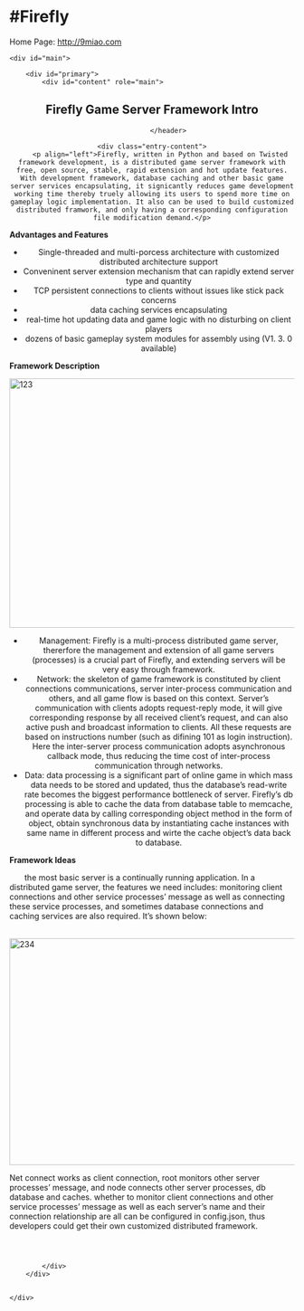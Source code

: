 ﻿#Firefly
=======

<body class="single single-post postid-31 single-format-standard custom-background single-author singular two-column right-sidebar">
Home Page: <a href="http://www.9miao.com">http://9miao.com<a>
<div id="page" class="hfeed">


	<div id="main">

		<div id="primary">
			<div id="content" role="main">
					
<article id="post-31" class="post-31 post type-post status-publish format-standard hentry category-firefly">
	<header class="entry-header">
		<h1 class="entry-title">Firefly Game Server Framework Intro</h1>

			</header>

	<div class="entry-content">
		<p align="left">Firefly, written in Python and based on Twisted framework development, is a distributed game server framework with free, open source, stable, rapid extension and hot update features. With development framework, database caching and other basic game server services encapsulating, it signicantly reduces game development working time thereby truely allowing its users to spend more time on gameplay logic implementation. It also can be used to build customized distributed framwork, and only having a corresponding configuration file modification demand.</p>
<p align="left"><strong>Advantages and Features</strong><b></b></p>
<ul>
<li>Single-threaded and multi-porcess architecture with customized distributed architecture support</li>
<li>Conveninent server extension mechanism that can rapidly extend server type and quantity</li>
<li>TCP persistent connections to clients without issues like stick pack concerns</li>
<li>data caching services encapsulating</li>
<li>real-time hot updating data and game logic with no disturbing on client players</li>
<li>dozens of basic gameplay system modules for assembly using (V1. 3. 0 available)</li>
</ul>
<p align="left"><strong>Framework Description</strong></p>
<p align="left"><a href="http://9miao.com"><img class="alignnone  wp-image-40" alt="123" src="http://firefly2.9miao.com/wp-content/uploads/2013/08/123.jpg" width="601" height="441"></a></p>
<ul>
<li>Management: Firefly is a multi-process distributed game server, thererfore the management and extension of all game servers (processes) is a crucial part of Firefly, and extending servers will be very easy through framework.</li>
<li>Network: the skeleton of game framework is constituted by client connections communications, server inter-process communication and others, and all game flow is based on this context. Server’s communication with clients adopts request-reply mode, it will give corresponding response by all received client’s request, and can also active push and broadcast information to clients. All these requests are based on instructions number (such as difining 101 as login instruction). Here the inter-server process communication adopts asynchronous callback mode, thus reducing the time cost of inter-process communication through networks.</li>
<li>Data: data processing is a significant part of online game in which mass data needs to be stored and updated, thus the database’s read-write rate becomes the biggest performance bottleneck of server. Firefly’s db processing is able to cache the data from database table to memcache, and operate data by calling corresponding object method in the form of object, obtain synchronous data by instantiating cache instances with same name in different process and wirte the cache object’s data back to database.</li>
</ul>
<p align="left"><strong>Framework Ideas</strong><b></b></p>
<p align="left"><b>&nbsp; &nbsp; &nbsp; &nbsp;&nbsp;</b>the most basic server is a continually running application. In a distributed game server, the features we need includes: monitoring client connections and other service processes’ message as well as connecting these service processes, and sometimes database connections and caching services are also required. It’s shown below:</p>
<p align="left">&nbsp;<a href="http://9miao.com/"><img class="alignnone size-full wp-image-41" alt="234" src="http://firefly2.9miao.com/wp-content/uploads/2013/08/234.jpg" width="552" height="401"></a></p>
<p align="left">Net connect works as client connection, root monitors other server processes’ message, and node connects other server processes, db database and caches. whether to monitor client connections and other service processes’ message as well as each server’s name and their connection relationship are all can be configured in config.json, thus developers could get their own customized distributed framework.</p>
			</div>

</article>

				
			</div>
		</div>


	</div>

</div>

</body>
